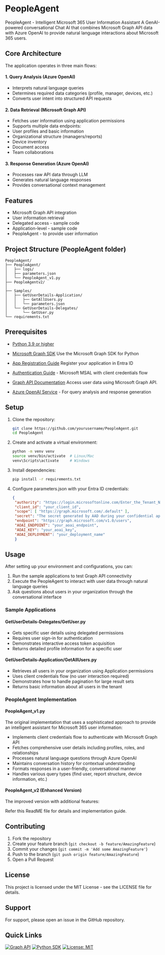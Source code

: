 # PeopleAgent

PeopleAgent - Intelligent Microsoft 365 User Information Assistant
A GenAI-powered conversational Chat AI that combines Microsoft Graph API data with Azure OpenAI to provide natural language interactions about Microsoft 365 users.


## Core Architecture
The application operates in three main flows:

#### 1. Query Analysis (Azure OpenAI)

- Interprets natural language queries
- Determines required data categories (profile, manager, devices, etc.)
- Converts user intent into structured API requests

#### 2. Data Retrieval (Microsoft Graph API)

- Fetches user information using application permissions
- Supports multiple data endpoints:
- User profiles and basic information
- Organizational structure (managers/reports)
- Device inventory
- Document access
- Team collaborations

#### 3. Response Generation (Azure OpenAI)

- Processes raw API data through LLM
- Generates natural language responses
- Provides conversational context management

## Features

- Microsoft Graph API integration
- User information retrieval
- Delegated access - sample code
- Application-level - sample code
- PeopleAgent - to provide user information


## Project Structure (PeopleAgent folder)

```
PeopleAgent/
├── PeopleAgent/
│   ├── logs/
│   ├── parameters.json
│   └── PeopleAgent_v1.py
├── PeopleAgentv2/
│   
├── Samples/
│   ├── GetUserDetails-Application/
│   │   ├── GetAllUsers.py
│   │   └── parameters.json
│   └── GetUserDetails-Delegates/
│       └── GetUser.py
└── requirements.txt
```

## Prerequisites

- [Python 3.9 or higher](https://www.python.org/downloads/)

- [Microsoft Graph SDK](https://pypi.org/project/msgraph-sdk/) Use the Microsoft Graph SDK for Python

- [App Registration Guide](https://learn.microsoft.com/en-us/entra/identity-platform/scenario-daemon-app-registration) Register your application in Entra ID

- [Authentication Guide](https://learn.microsoft.com/en-us/entra/identity-platform/quickstart-daemon-app-call-api?pivots=workforce&tab=python-workforce&tabs=asp-dot-net-core-workforce%2Cnode-external) - Microsoft MSAL with client credentials flow

- [Graph API Documentation](https://learn.microsoft.com/en-us/graph/api/user-list?view=graph-rest-1.0&tabs=http) Access user data using Microsoft Graph API.

- [Azure OpenAI Service](https://azure.microsoft.com/en-us/products/ai-services/openai-service/) - For query analysis and response generation



## Setup

1. Clone the repository:
   ```bash
   git clone https://github.com/yourusername/PeopleAgent.git
   cd PeopleAgent
   ```

2. Create and activate a virtual environment:
   ```bash
   python -m venv venv
   source venv/bin/activate  # Linux/Mac
   venv\Scripts\activate     # Windows
   ```

3. Install dependencies:
   ```bash
   pip install -r requirements.txt
   ```

4. Configure parameters.json with your Entra ID credentials: 
   ```json
   {
    "authority": "https://login.microsoftonline.com/Enter_the_Tenant_Name_Here",
    "client_id": "your_client_id",
    "scope": [ "https://graph.microsoft.com/.default" ],
    "secret": "The secret generated by AAD during your confidential app registration",
    "endpoint": "https://graph.microsoft.com/v1.0/users",
    "AOAI_ENDPOINT": "your_aoai_endpoint",
    "AOAI_KEY": "your_aoai_key",
    "AOAI_DEPLOYMENT": "your_deployment_name"
    }
   ```

## Usage

After setting up your environment and configurations, you can:

1. Run the sample applications to test Graph API connectivity
2. Execute the PeopleAgent to interact with user data through natural language queries
3. Ask questions about users in your organization through the conversational interface

### Sample Applications

#### GetUserDetails-Delegates/GetUser.py
- Gets specific user details using delegated permissions
- Requires user sign-in for authentication
- Demonstrates interactive access token acquisition
- Returns detailed profile information for a specific user

#### GetUserDetails-Application/GetAllUsers.py
- Retrieves all users in your organization using Application permissions
- Uses client credentials flow (no user interaction required)
- Demonstrates how to handle pagination for large result sets
- Returns basic information about all users in the tenant

### PeopleAgent Implementation

#### PeopleAgent_v1.py
The original implementation that uses a sophisticated approach to provide an intelligent assistant for Microsoft 365 user information:

- Implements client credentials flow to authenticate with Microsoft Graph API
- Fetches comprehensive user details including profiles, roles, and relationships
- Processes natural language questions through Azure OpenAI
- Maintains conversation history for contextual understanding
- Formats responses in a user-friendly, conversational manner
- Handles various query types (find user, report structure, device information, etc.)

#### PeopleAgent_v2 (Enhanced Version)
The improved version with additional features:

Refer this ReadME file for details and implementation guide.


## Contributing

1. Fork the repository
2. Create your feature branch (`git checkout -b feature/AmazingFeature`)
3. Commit your changes (`git commit -m 'Add some AmazingFeature'`)
4. Push to the branch (`git push origin feature/AmazingFeature`)
5. Open a Pull Request

## License

This project is licensed under the MIT License - see the LICENSE file for details.

## Support

For support, please open an issue in the GitHub repository.


## Quick Links

[![Graph API](https://img.shields.io/badge/Graph%20API-Documentation-blue)](https://learn.microsoft.com/en-us/graph/api/overview)
[![Python SDK](https://img.shields.io/badge/Python-SDK-yellow)](https://github.com/microsoftgraph/msgraph-sdk-python)
[![License: MIT](https://img.shields.io/badge/License-MIT-green.svg)](https://opensource.org/licenses/MIT)